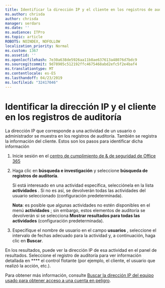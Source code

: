 ```yaml
---
title: Identificar la dirección IP y el cliente en los registros de auditoría
ms.author: chrisda
author: chrisda
manager: serdars
ms.date: ''
ms.audience: ITPro
ms.topic: article
ROBOTS: NOINDEX, NOFOLLOW
localization_priority: Normal
ms.custom: 1367
ms.assetid: ''
ms.openlocfilehash: 7e30a638de5926aa11b8ae637613a48076d7bdc9
ms.sourcegitcommit: 9d78905c512192ffc4675468abd2efc5f2e4baf4
ms.translationtype: MT
ms.contentlocale: es-ES
ms.lasthandoff: 04/23/2019
ms.locfileid: "32417046"
---
```

# <a name="identify-ip-address-and-client-in-audit-logs"></a>Identificar la dirección IP y el cliente en los registros de auditoría

La dirección IP que corresponde a una actividad de un usuario o administrador se muestra en los registros de auditoría. También se registra la información del cliente. Estos son los pasos para identificar dicha información

1. Inicie sesión en el [centro de cumplimiento de & de seguridad de Office 365](https://protection.office.com/)

2. Haga clic en **búsqueda e investigación** y seleccione **búsqueda de registros de auditoría**.

   Si está interesado en una actividad específica, selecciónela en la lista **actividades** . Si no es así, se devolverán todas las actividades del usuario seleccionado (configuración predeterminada).

   **Nota**: es posible que algunas actividades no estén disponibles en el menú **actividades** ; sin embargo, estos elementos de auditoría se devolverán si se selecciona **Mostrar resultados para todas las actividades** (configuración predeterminada).

3. Especifique el nombre de usuario en el campo **usuarios** , seleccione el intervalo de fechas adecuado para la actividad y, a continuación, haga clic en **Buscar**.

En los resultados, puede ver la dirección IP de esa actividad en el panel de resultados. Seleccione el registro de auditoría para ver información detallada en **** el control flotante (por ejemplo, el cliente, el usuario que realizó la acción, etc.).

Para obtener más información, consulte [Buscar la dirección IP del equipo usado para obtener acceso a una cuenta en peligro](https://docs.microsoft.com/office365/securitycompliance/auditing-troubleshooting-scenarios#finding-the-ip-address-of-the-computer-used-to-access-a-compromised-account).
